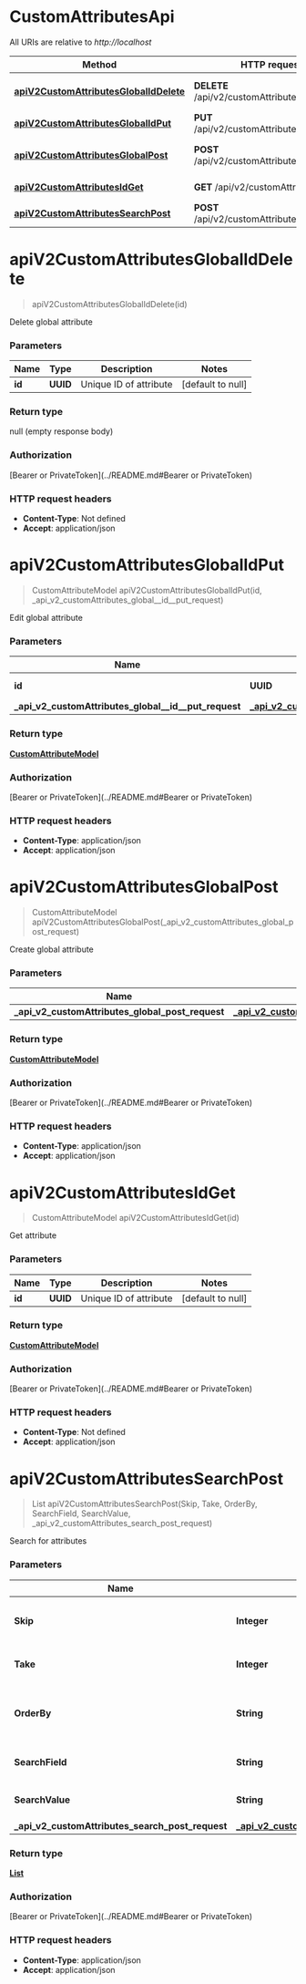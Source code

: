# CustomAttributesApi

All URIs are relative to *http://localhost*

| Method | HTTP request | Description |
|------------- | ------------- | -------------|
| [**apiV2CustomAttributesGlobalIdDelete**](CustomAttributesApi.md#apiV2CustomAttributesGlobalIdDelete) | **DELETE** /api/v2/customAttributes/global/{id} | Delete global attribute |
| [**apiV2CustomAttributesGlobalIdPut**](CustomAttributesApi.md#apiV2CustomAttributesGlobalIdPut) | **PUT** /api/v2/customAttributes/global/{id} | Edit global attribute |
| [**apiV2CustomAttributesGlobalPost**](CustomAttributesApi.md#apiV2CustomAttributesGlobalPost) | **POST** /api/v2/customAttributes/global | Create global attribute |
| [**apiV2CustomAttributesIdGet**](CustomAttributesApi.md#apiV2CustomAttributesIdGet) | **GET** /api/v2/customAttributes/{id} | Get attribute |
| [**apiV2CustomAttributesSearchPost**](CustomAttributesApi.md#apiV2CustomAttributesSearchPost) | **POST** /api/v2/customAttributes/search | Search for attributes |


<a name="apiV2CustomAttributesGlobalIdDelete"></a>
# **apiV2CustomAttributesGlobalIdDelete**
> apiV2CustomAttributesGlobalIdDelete(id)

Delete global attribute

### Parameters

|Name | Type | Description  | Notes |
|------------- | ------------- | ------------- | -------------|
| **id** | **UUID**| Unique ID of attribute | [default to null] |

### Return type

null (empty response body)

### Authorization

[Bearer or PrivateToken](../README.md#Bearer or PrivateToken)

### HTTP request headers

- **Content-Type**: Not defined
- **Accept**: application/json

<a name="apiV2CustomAttributesGlobalIdPut"></a>
# **apiV2CustomAttributesGlobalIdPut**
> CustomAttributeModel apiV2CustomAttributesGlobalIdPut(id, \_api\_v2\_customAttributes\_global\_\_id\_\_put\_request)

Edit global attribute

### Parameters

|Name | Type | Description  | Notes |
|------------- | ------------- | ------------- | -------------|
| **id** | **UUID**| Unique ID of attribute | [default to null] |
| **\_api\_v2\_customAttributes\_global\_\_id\_\_put\_request** | [**_api_v2_customAttributes_global__id__put_request**](../Models/_api_v2_customAttributes_global__id__put_request.md)|  | [optional] |

### Return type

[**CustomAttributeModel**](../Models/CustomAttributeModel.md)

### Authorization

[Bearer or PrivateToken](../README.md#Bearer or PrivateToken)

### HTTP request headers

- **Content-Type**: application/json
- **Accept**: application/json

<a name="apiV2CustomAttributesGlobalPost"></a>
# **apiV2CustomAttributesGlobalPost**
> CustomAttributeModel apiV2CustomAttributesGlobalPost(\_api\_v2\_customAttributes\_global\_post\_request)

Create global attribute

### Parameters

|Name | Type | Description  | Notes |
|------------- | ------------- | ------------- | -------------|
| **\_api\_v2\_customAttributes\_global\_post\_request** | [**_api_v2_customAttributes_global_post_request**](../Models/_api_v2_customAttributes_global_post_request.md)|  | [optional] |

### Return type

[**CustomAttributeModel**](../Models/CustomAttributeModel.md)

### Authorization

[Bearer or PrivateToken](../README.md#Bearer or PrivateToken)

### HTTP request headers

- **Content-Type**: application/json
- **Accept**: application/json

<a name="apiV2CustomAttributesIdGet"></a>
# **apiV2CustomAttributesIdGet**
> CustomAttributeModel apiV2CustomAttributesIdGet(id)

Get attribute

### Parameters

|Name | Type | Description  | Notes |
|------------- | ------------- | ------------- | -------------|
| **id** | **UUID**| Unique ID of attribute | [default to null] |

### Return type

[**CustomAttributeModel**](../Models/CustomAttributeModel.md)

### Authorization

[Bearer or PrivateToken](../README.md#Bearer or PrivateToken)

### HTTP request headers

- **Content-Type**: Not defined
- **Accept**: application/json

<a name="apiV2CustomAttributesSearchPost"></a>
# **apiV2CustomAttributesSearchPost**
> List apiV2CustomAttributesSearchPost(Skip, Take, OrderBy, SearchField, SearchValue, \_api\_v2\_customAttributes\_search\_post\_request)

Search for attributes

### Parameters

|Name | Type | Description  | Notes |
|------------- | ------------- | ------------- | -------------|
| **Skip** | **Integer**| Amount of items to be skipped (offset) | [optional] [default to null] |
| **Take** | **Integer**| Amount of items to be taken (limit) | [optional] [default to null] |
| **OrderBy** | **String**| SQL-like  ORDER BY statement (column1 ASC|DESC , column2 ASC|DESC) | [optional] [default to null] |
| **SearchField** | **String**| Property name for searching | [optional] [default to null] |
| **SearchValue** | **String**| Value for searching | [optional] [default to null] |
| **\_api\_v2\_customAttributes\_search\_post\_request** | [**_api_v2_customAttributes_search_post_request**](../Models/_api_v2_customAttributes_search_post_request.md)|  | [optional] |

### Return type

[**List**](../Models/CustomAttributeModel.md)

### Authorization

[Bearer or PrivateToken](../README.md#Bearer or PrivateToken)

### HTTP request headers

- **Content-Type**: application/json
- **Accept**: application/json

